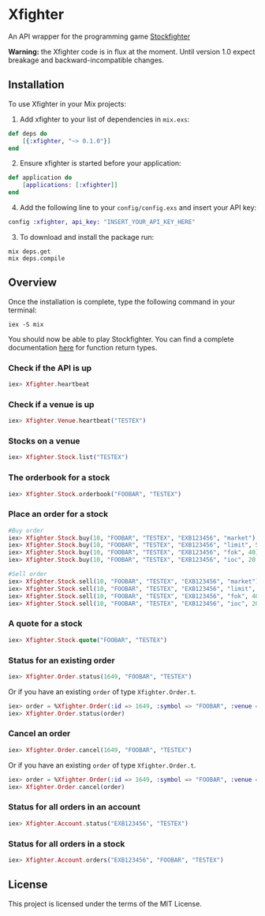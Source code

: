 # Xfighter

An API wrapper for the programming game [Stockfighter](https://starfighter.readme.io/docs)

**Warning:** the Xfighter code is in flux at the moment. Until version 1.0 expect breakage and
backward-incompatible changes.

## Installation

To use Xfighter in your Mix projects:

  1. Add xfighter to your list of dependencies in `mix.exs`:

  ```elixir
  def deps do
      [{:xfighter, "~> 0.1.0"}]
  end
  ```

  2. Ensure xfighter is started before your application:

  ```elixir
  def application do
      [applications: [:xfighter]]
  end
  ```

  4. Add the following line to your `config/config.exs` and insert your API key:

  ```elixir
  config :xfighter, api_key: "INSERT_YOUR_API_KEY_HERE"
  ```

  3. To download and install the package run:

  ```
  mix deps.get
  mix deps.compile
  ```

## Overview

Once the installation is complete, type the following command in your terminal:

```
iex -S mix
```
	
You should now be able to play Stockfighter. You can find a complete documentation
[here](http://hexdocs.pm/xfighter) for function return types.

### Check if the API is up

```elixir
iex> Xfighter.heartbeat
```

### Check if a venue is up

```elixir
iex> Xfighter.Venue.heartbeat("TESTEX")
```
### Stocks on a venue

```elixir
iex> Xfighter.Stock.list("TESTEX")
```

### The orderbook for a stock

```elixir
iex> Xfighter.Stock.orderbook("FOOBAR", "TESTEX")
```

### Place an order for a stock

```elixir
#Buy order
iex> Xfighter.Stock.buy(10, "FOOBAR", "TESTEX", "EXB123456", "market")
iex> Xfighter.Stock.buy(10, "FOOBAR", "TESTEX", "EXB123456", "limit", 50.16)
iex> Xfighter.Stock.buy(10, "FOOBAR", "TESTEX", "EXB123456", "fok", 40)
iex> Xfighter.Stock.buy(10, "FOOBAR", "TESTEX", "EXB123456", "ioc", 20.5)

#Sell order
iex> Xfighter.Stock.sell(10, "FOOBAR", "TESTEX", "EXB123456", "market")
iex> Xfighter.Stock.sell(10, "FOOBAR", "TESTEX", "EXB123456", "limit", 50.16)
iex> Xfighter.Stock.sell(10, "FOOBAR", "TESTEX", "EXB123456", "fok", 40)
iex> Xfighter.Stock.sell(10, "FOOBAR", "TESTEX", "EXB123456", "ioc", 20.5)
```

### A quote for a stock

```elixir
iex> Xfighter.Stock.quote("FOOBAR", "TESTEX")
```

### Status for an existing order

```elixir
iex> Xfighter.Order.status(1649, "FOOBAR", "TESTEX")
```

Or if you have an existing `order` of type `Xfighter.Order.t`.

```elixir
iex> order = %Xfighter.Order(:id => 1649, :symbol => "FOOBAR", :venue => "TESTEX")
iex> Xfighter.Order.status(order)
```

### Cancel an order

```elixir
iex> Xfighter.Order.cancel(1649, "FOOBAR", "TESTEX")
```

Or if you have an existing `order` of type `Xfighter.Order.t`.

```elixir
iex> order = %Xfighter.Order(:id => 1649, :symbol => "FOOBAR", :venue => "TESTEX")
iex> Xfighter.Order.cancel(order)
```

### Status for all orders in an account

```elixir
iex> Xfighter.Account.status("EXB123456", "TESTEX")
```
### Status for all orders in a stock

```elixir
iex> Xfighter.Account.orders("EXB123456", "FOOBAR", "TESTEX")
```


## License

This project is licensed under the terms of the MIT License.
